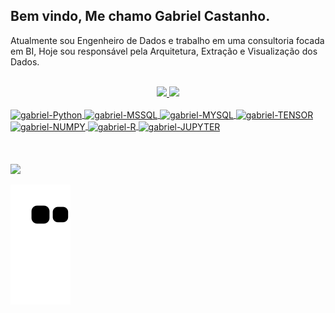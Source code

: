 ## Bem vindo, Me chamo Gabriel Castanho.

Atualmente sou Engenheiro de Dados e trabalho em uma consultoria focada em BI, Hoje sou responsável pela Arquitetura, Extração e Visualização dos Dados.
 <br><br>

<div align="center">
  <a href="https://github.com/Gabriel-Castanho">
    <img height="180em" src="https://github-readme-stats.vercel.app/api?username=Gabriel-Castanho&show_icons=true&theme=darcula&include_all_commits=true&count_private=true"/>
   <img height="180em" src="https://github-readme-stats.vercel.app/api/top-langs/?username=Gabriel-Castanho&layout=compact&langs_count=7&theme=darcula"/>
</div>
  
<div style="display: inline_block"><br>
  <img align="center" alt="gabriel-Python" height="70" width="80" src="https://cdn.jsdelivr.net/gh/devicons/devicon/icons/python/python-original-wordmark.svg" />
  <img align="center" alt="gabriel-MSSQL" height="70" width="80" src="https://cdn.jsdelivr.net/gh/devicons/devicon/icons/azure/azure-original.svg" />
  <img align="center" alt="gabriel-MYSQL" height="70" width="80" src="https://cdn.jsdelivr.net/gh/devicons/devicon/icons/googlecloud/googlecloud-original.svg" />
  <img align="center" alt="gabriel-TENSOR" height="60" width="70" src= "https://upload.wikimedia.org/wikipedia/commons/c/cf/New_Power_BI_Logo.svg">
 
  <img align="center" alt="gabriel-NUMPY" height="60" width="70" src= "https://cdn.jsdelivr.net/gh/devicons/devicon/icons/numpy/numpy-original.svg">
  <img align="center" alt="gabriel-R" height="60" width="70" src= "https://cdn.jsdelivr.net/gh/devicons/devicon/icons/r/r-original.svg">
  <img align="center" alt="gabriel-JUPYTER" height="60" width="70" src= "https://cdn.jsdelivr.net/gh/devicons/devicon/icons/jupyter/jupyter-original-wordmark.svg">
 <br><br>
 <br><br>
<div> 
  <a href="www.linkedin.com/in/Gabriel-Castanho-dev" target="_blank"><img src="https://img.shields.io/badge/-LinkedIn-%230077B5?style=for-the-badge&logo=linkedin&logoColor=white" target="_blank"></a> 
 
  ![Snake animation](https://github.com/Gabriel-Castanho/Gabriel-Castanho/blob/output/github-contribution-grid-snake.svg)
</div>
